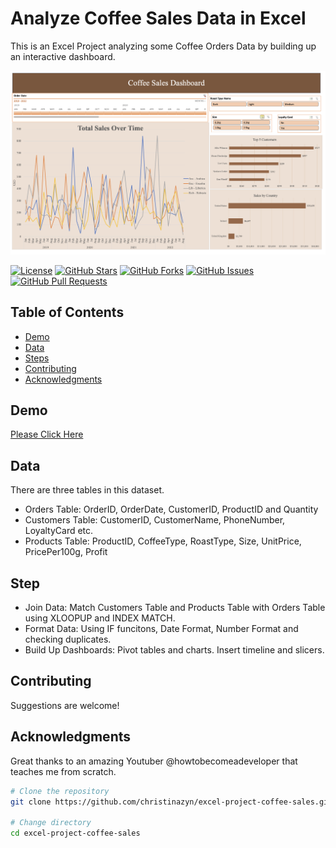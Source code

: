 # Analyze Coffee Sales Data in Excel

This is an Excel Project analyzing some Coffee Orders Data by building up an interactive dashboard.

![Dashboard Screenshot](dashboard.png)

[![License](https://img.shields.io/badge/License-MIT-blue.svg)](LICENSE)
[![GitHub Stars](https://img.shields.io/github/stars/christinazyn/excel-project-coffee-sales)](https://github.com/christinazyn/excel-project-coffee-sales/stargazers)
[![GitHub Forks](https://img.shields.io/github/forks/christinazyn/excel-project-coffee-sales)](https://github.com/christinazyn/excel-project-coffee-sales/network/members)
[![GitHub Issues](https://img.shields.io/github/issues/christinazyn/portfolio)](https://github.com/christinazyn/excel-project-coffee-sales/issues)
[![GitHub Pull Requests](https://img.shields.io/github/issues-pr/christinazyn/portfolio)](https://github.com/christinazyn/excel-project-coffee-sales/pulls)

## Table of Contents

- [Demo](#demo)
- [Data](#data)
- [Steps](#Steps)
- [Contributing](#contributing)
- [Acknowledgments](#acknowledgments)

## Demo

[Please Click Here](https://1drv.ms/x/s!AtS71s00CmdLgQC0cZ_a2H9m1J8_)

## Data

There are three tables in this dataset.

- Orders Table: OrderID, OrderDate, CustomerID, ProductID and Quantity
- Customers Table: CustomerID, CustomerName, PhoneNumber, LoyaltyCard etc.
- Products Table: ProductID, CoffeeType, RoastType, Size, UnitPrice, PricePer100g, Profit

## Step

- Join Data: Match Customers Table and Products Table with Orders Table using XLOOPUP and INDEX MATCH.
- Format Data: Using IF funcitons, Date Format, Number Format and checking duplicates.
- Build Up Dashboards: Pivot tables and charts. Insert timeline and slicers.

## Contributing

Suggestions are welcome!

## Acknowledgments

Great thanks to an amazing Youtuber @howtobecomeadeveloper that teaches me from scratch.

```bash
# Clone the repository
git clone https://github.com/christinazyn/excel-project-coffee-sales.git

# Change directory
cd excel-project-coffee-sales
```
